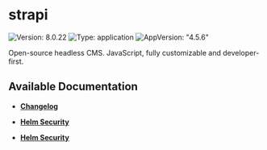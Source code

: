 # strapi

![Version: 8.0.22](https://img.shields.io/badge/Version-8.0.22-informational?style=flat-square) ![Type: application](https://img.shields.io/badge/Type-application-informational?style=flat-square) ![AppVersion: "4.5.6"](https://img.shields.io/badge/AppVersion-"4.5.6"-informational?style=flat-square)

Open-source headless CMS. JavaScript, fully customizable and developer-first.

## Available Documentation

- [**Changelog**](CHANGELOG)

- [**Helm Security**](container-security)

- [**Helm Security**](helm-security)

